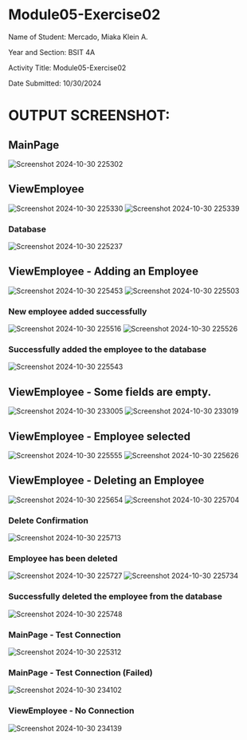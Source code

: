 # Module05-Exercise02

Name of Student: Mercado, Miaka Klein A.

Year and Section: BSIT 4A

Activity Title: Module05-Exercise02

Date Submitted: 10/30/2024



# OUTPUT SCREENSHOT:


## MainPage

![Screenshot 2024-10-30 225302](https://github.com/user-attachments/assets/13ab5f57-0bb0-4eac-aa18-79128a76c310)



## ViewEmployee


![Screenshot 2024-10-30 225330](https://github.com/user-attachments/assets/cd11cf84-634d-4249-8816-94c960f9c575)
![Screenshot 2024-10-30 225339](https://github.com/user-attachments/assets/bbce9a5b-af70-4e8e-afd4-4a332c80c8c8)


### Database

![Screenshot 2024-10-30 225237](https://github.com/user-attachments/assets/2c59c214-c75c-4d5e-b495-f6a6c9b52389)


## ViewEmployee - Adding an Employee


![Screenshot 2024-10-30 225453](https://github.com/user-attachments/assets/60fefe5f-36b4-4598-af9f-0f9c05ac789b)
![Screenshot 2024-10-30 225503](https://github.com/user-attachments/assets/d37550a8-570b-448e-bca2-9476ed00fa3d)


### New employee added successfully

![Screenshot 2024-10-30 225516](https://github.com/user-attachments/assets/0db251e8-e197-4f62-a3dd-7e092cb41e4e)
![Screenshot 2024-10-30 225526](https://github.com/user-attachments/assets/717ff766-d390-4182-aa6f-3deee88de6a6)


### Successfully added the employee to the database

![Screenshot 2024-10-30 225543](https://github.com/user-attachments/assets/3a79e66e-197b-491c-abcd-743f0d8f183a)



## ViewEmployee - Some fields are empty.


![Screenshot 2024-10-30 233005](https://github.com/user-attachments/assets/3da4c475-24a5-4c86-a128-6cc08ee01d5e)
![Screenshot 2024-10-30 233019](https://github.com/user-attachments/assets/010d1701-4f44-46a9-a03a-aa49e5fcf19c)



## ViewEmployee - Employee selected


![Screenshot 2024-10-30 225555](https://github.com/user-attachments/assets/6e39517d-0b32-4e60-a452-98492a39755d)
![Screenshot 2024-10-30 225626](https://github.com/user-attachments/assets/6fc81f2e-c0bc-4027-9df1-b456ab9d6b96)



## ViewEmployee - Deleting an Employee


![Screenshot 2024-10-30 225654](https://github.com/user-attachments/assets/6b94e941-5265-4acc-8ca1-43746a268752)
![Screenshot 2024-10-30 225704](https://github.com/user-attachments/assets/fd1da564-f16a-4faa-b3e6-dab8bab15eb3)


### Delete Confirmation


![Screenshot 2024-10-30 225713](https://github.com/user-attachments/assets/a5221687-434c-42ed-90cb-9d9f46c850c7)


### Employee has been deleted

![Screenshot 2024-10-30 225727](https://github.com/user-attachments/assets/75e2ab75-5d54-4a1a-91fb-297041955ef7)
![Screenshot 2024-10-30 225734](https://github.com/user-attachments/assets/dae31b6b-17e0-44c8-af42-0d3a44405da7)


### Successfully deleted the employee from the database

![Screenshot 2024-10-30 225748](https://github.com/user-attachments/assets/4c2b1214-21a1-4d7a-8516-e4440fe5af94)




### MainPage - Test Connection

![Screenshot 2024-10-30 225312](https://github.com/user-attachments/assets/59268f9a-fb24-4279-8ff1-2c13e4cd8292)


### MainPage - Test Connection (Failed)

![Screenshot 2024-10-30 234102](https://github.com/user-attachments/assets/b452c859-cce2-44f6-bee7-987d8933e647)


### ViewEmployee - No Connection

![Screenshot 2024-10-30 234139](https://github.com/user-attachments/assets/42eaaed1-76a8-44c4-9020-a98e77ae9ab3)



